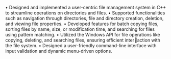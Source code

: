 • Designed and implemented a user-centric file management system in C++ to streamline operations on directories
and files.
• Supported functionalities such as navigation through directories, file and directory creation, deletion, and viewing
file properties.
• Developed features for batch copying files, sorting files by name, size, or modification time, and searching for
files using pattern matching.
• Utilized the Windows API for file operations like copying, deleting, and searching files, ensuring efficient interaction with the file system.
• Designed a user-friendly command-line interface with input validation and dynamic menu-driven options.
